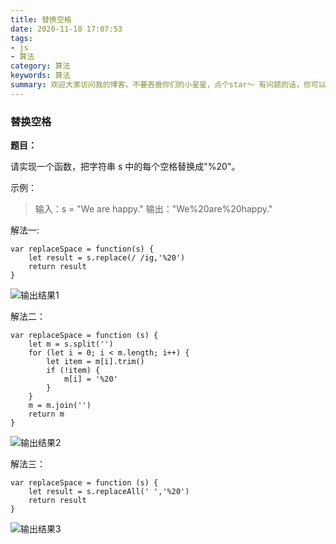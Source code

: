 ```yaml
---
title: 替换空格
date: 2020-11-18 17:07:53
tags:
- js
- 算法
category: 算法
keywords: 算法
summary: 欢迎大家访问我的博客，不要吝啬你们的小星星，点个star～ 有问题的话，你可以将问题在留言板留言问我.
---
```


### 替换空格

**题目：**

请实现一个函数，把字符串 s 中的每个空格替换成"%20"。

示例：

>输入：s = "We are happy."
>输出："We%20are%20happy."

解法一:
```
var replaceSpace = function(s) {
    let result = s.replace(/ /ig,'%20')
    return result
}
```
![输出结果1](https://i.loli.net/2020/11/18/2SwHLAMkQmUyuOR.png)

解法二：
```
var replaceSpace = function (s) {
    let m = s.split('')
    for (let i = 0; i < m.length; i++) {
        let item = m[i].trim()
        if (!item) {
            m[i] = '%20'
        }
    }
    m = m.join('')
    return m
}
```
![输出结果2](https://i.loli.net/2020/11/18/eYAZOToC3cyR8ut.png)

解法三：
```
var replaceSpace = function (s) {
    let result = s.replaceAll(' ','%20')
    return result
}
```
![输出结果3](https://i.loli.net/2020/11/18/NrJmIRwbzXfqgko.png)
